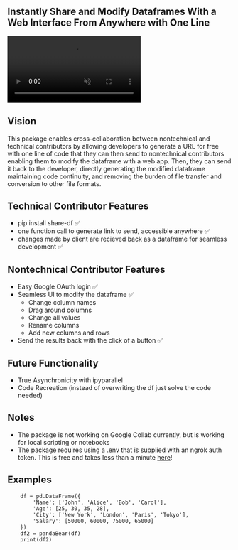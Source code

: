 
## Instantly Share and Modify Dataframes With a Web Interface From Anywhere with One Line

<video src="https://github.com/user-attachments/assets/fd8e9ea4-b0d5-4d61-abfc-cd584ba7af44" controls="controls" muted="muted" style="max-width:100%;"></video>

## Vision
This package enables cross-collaboration between nontechnical and technical contributors by allowing developers to generate a URL for free with one line of code that they can then send to nontechnical contributors enabling them to modify the dataframe with a web app. Then, they can send it back to the developer, directly generating the modified dataframe maintaining code continuity, and removing the burden of file transfer and conversion to other file formats.

## Technical Contributor Features
- pip install share-df ✅
- one function call to generate link to send, accessible anywhere ✅ 
- changes made by client are recieved back as a dataframe for seamless development ✅
  
## Nontechnical Contributor Features
- Easy Google OAuth login ✅ 
- Seamless UI to modify the dataframe ✅
    * Change column names
    * Drag around columns
    * Change all values
    * Rename columns
    * Add new columns and rows
- Send the results back with the click of a button ✅
  
## Future Functionality
- True Asynchronicity with ipyparallel
- Code Recreation (instead of overwriting the df just solve the code needed)

## Notes
- The package is not working on Google Collab currently, but is working for local scripting or notebooks
- The package requires using a .env that is supplied with an ngrok auth token. This is free and takes less than a minute [here](https://dashboard.ngrok.com/)!

## Examples
```
    df = pd.DataFrame({
        'Name': ['John', 'Alice', 'Bob', 'Carol'],
        'Age': [25, 30, 35, 28],
        'City': ['New York', 'London', 'Paris', 'Tokyo'],
        'Salary': [50000, 60000, 75000, 65000]
    })
    df2 = pandaBear(df)
    print(df2)
```
